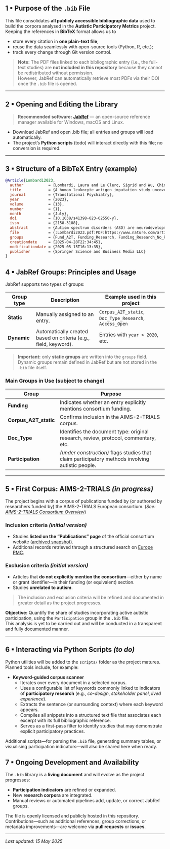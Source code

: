 ## 1 ▪ Purpose of the `.bib` File

This file consolidates **all publicly accessible bibliographic data** used to build the corpora analysed in the **Autistic Participatory Metrics** project.  
Keeping the references in **BibTeX** format allows us to

* store every citation in **one plain-text file**;
* reuse the data seamlessly with open-source tools (Python, R, etc.);
* track every change through Git version control.

> **Note:** The PDF files linked to each bibliographic entry (i.e., the full-text studies) are **not included in this repository** because they cannot be redistributed without permission.  
> However, JabRef can automatically retrieve most PDFs via their DOI once the `.bib` file is opened.

---

## 2 ▪ Opening and Editing the Library

> **Recommended software:** [**JabRef**](https://www.jabref.org/) — an open-source reference manager available for Windows, macOS and Linux.

* Download JabRef and open .bib file; all entries and groups will load automatically.  
* The project’s **Python scripts** (todo) will interact directly with this file; no conversion is required.

---

## 3 ▪ Structure of a BibTeX Entry (example)

```bibtex
@Article{Lombardi2023,
  author           = {Lombardi, Laura and Le Clerc, Sigrid and Wu, Ching-Lien and Bouassida, Jihène and Boukouaci, Wahid and Sugusabesan, Sobika and Richard, Jean-Romain and Lajnef, Mohamed and Tison, Maxime and Le Corvoisier, Philippe and Barau, Caroline and Banaschewski, Tobias and Holt, Rosemary and Durston, Sarah and Persico, Antonio M. and Oakley, Bethany and Loth, Eva and Buitelaar, Jan and Murphy, Declan and Leboyer, Marion and Zagury, Jean-François and Tamouza, Ryad},
  title            = {A human leukocyte antigen imputation study uncovers possible genetic interplay between gut inflammatory processes and autism spectrum disorders},
  journal          = {Translational Psychiatry},
  year             = {2023},
  volume           = {13},
  number           = {1},
  month            = {July},
  doi              = {10.1038/s41398-023-02550-y},
  issn             = {2158-3188},
  abstract         = {Autism spectrum disorders (ASD) are neurodevelopmental conditions that are, for subsets of individuals, underpinned by dysregulated immune processes including inflammation, autoimmunity, and dysbiosis. (...)},
  file             = {:Lombardi2023.pdf:PDF:https://www.nature.com/articles/s41398-023-02550-y.pdf},
  groups           = {Fund_A2T, Funding_Research, Funding_Research_No_Resp, Fund_EuAims, Corpus_A2T_static, Doc_Type_Research, Source_Doc_A2T_A2TWebsite, Access_Open},
  creationdate     = {2025-04-28T22:34:45},
  modificationdate = {2025-05-15T16:13:35},
  publisher        = {Springer Science and Business Media LLC}
}
```
## 4 ▪ JabRef Groups: Principles and Usage

JabRef supports two types of groups:

| Group type | Description | Example used in this project |
| -----------|-------------| ----------------------------- |
| **Static** | Manually assigned to an entry. | `Corpus_A2T_static`, `Doc_Type_Research`, `Access_Open` |
| **Dynamic**| Automatically created based on criteria (e.g., field, keyword). | Entries with `year > 2020`, etc. |

> **Important:** only **static groups** are written into the `groups` field.  
> Dynamic groups remain defined in JabRef but are not stored in the `.bib` file itself.

### Main Groups in Use (subject to change)

| Group | Purpose |
| ----- | ------- |
| **Funding** | Indicates whether an entry explicitly mentions consortium funding. |
| **Corpus\_A2T\_static** | Confirms inclusion in the AIMS-2-TRIALS corpus. |
| **Doc\_Type** | Identifies the document type: original research, review, protocol, commentary, etc. |
| **Participation** | *(under construction)* flags studies that claim participatory methods involving autistic people. |


---

## 5 ▪ First Corpus: AIMS-2-TRIALS *(in progress)*

The project begins with a corpus of publications funded by (or authored by researchers funded by) the AIMS-2-TRIALS European consortium. (*See: [AIMS-2-TRIALS Consortium Overview](../../docs/case-studies/AIMS-2-TRIALS/aims_2_trials_overview.md)*)


### Inclusion criteria *(initial version)*  
- Studies **listed on the “Publications” page** of the official consortium website ([archived snapshot](<https://web.archive.org/web/20250501093805/https://www.aims-2-trials.eu/news/publications/>)).  
- Additional records retrieved through a structured search on [Europe PMC](<https://europepmc.org>).

### Exclusion criteria *(initial version)*  
- Articles that **do not explicitly mention the consortium**—either by name or grant identifier—in their funding (or equivalent) section.  
- Studies **unrelated to autism**.

> The inclusion and exclusion criteria will be refined and documented in greater detail as the project progresses.

**Objective:** Quantify the share of studies incorporating active autistic participation, using the `Participation` group in the `.bib` file.  
This analysis is yet to be carried out and will be conducted in a transparent and fully documented manner.

---

## 6 ▪ Interacting via Python Scripts *(to&nbsp;do)*

Python utilities will be added to the `scripts/` folder as the project matures.  
Planned tools include, for example:

- **Keyword-guided corpus scanner**  
  - Iterates over every document in a selected corpus.  
  - Uses a configurable list of keywords commonly linked to indicators of **participatory research** (e.g., *co-design*, *stakeholder panel*, *lived experience*).
  - Extracts the sentence (or surrounding context) where each keyword appears.
  - Compiles all snippets into a structured text file that associates each excerpt with its full bibliographic reference.
  - Serves as a first-pass filter to identify studies that may demonstrate explicit participatory practices.

Additional scripts—for parsing the `.bib` file, generating summary tables, or visualising participation indicators—will also be shared here when ready.


## 7 ▪ Ongoing Development and Availability

The `.bib` library is a **living document** and will evolve as the project progresses:

* **Participation indicators** are refined or expanded.  
* New **research corpora** are integrated.  
* Manual reviews or automated pipelines add, update, or correct JabRef groups.

The file is openly licensed and publicly hosted in this repository.  
Contributions—such as additional references, group corrections, or metadata improvements—are welcome via **pull requests** or **issues**.

---

*Last updated: 15 May 2025*
